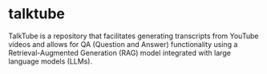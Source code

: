 # talktube
TalkTube is a repository that facilitates generating transcripts from YouTube videos and allows for QA (Question and Answer) functionality using a Retrieval-Augmented Generation (RAG) model integrated with large language models (LLMs).
